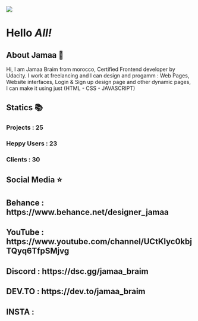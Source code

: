 <img src="https://github.com/abhisheknaiidu/abhisheknaiidu/raw/master/code.gif?raw=true"/>

<h1>Hello <i>All!</i></h1>
 
<h2>About Jamaa 👑</h2>
  <p>Hi, I am Jamaa Braim from morocco, Certified Frontend developer by Udacity. I work at freelancing and I can design and progamm :
  Web Pages, Website interfaces, Login & Sign up design page and other dynamic pages, I can make it using just (HTML - CSS - JAVASCRIPT)</p>
  
  <h2>Statics 📚</h2>
  
<h3>Projects : 25</h2>
<h3>Heppy Users : 23</h2>
<h3>Clients : 30</h2>
  
  <h2>Social Media ⭐</h2>
  <h2>Behance : https://www.behance.net/designer_jamaa</h2>
  <h2>YouTube : https://www.youtube.com/channel/UCtKIyc0kbjTQyq6TfpSMjvg</h2>
  <h2>Discord : https://dsc.gg/jamaa_braim</h2>
  <h2>DEV.TO  : https://dev.to/jamaa_braim</h2>
  <h2>INSTA   : </h2>
